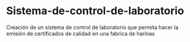 # Sistema-de-control-de-laboratorio
Creación de un sistema de control de laboratorio que permita hacer la emisión de certificados de calidad en una fabrica de harinas
